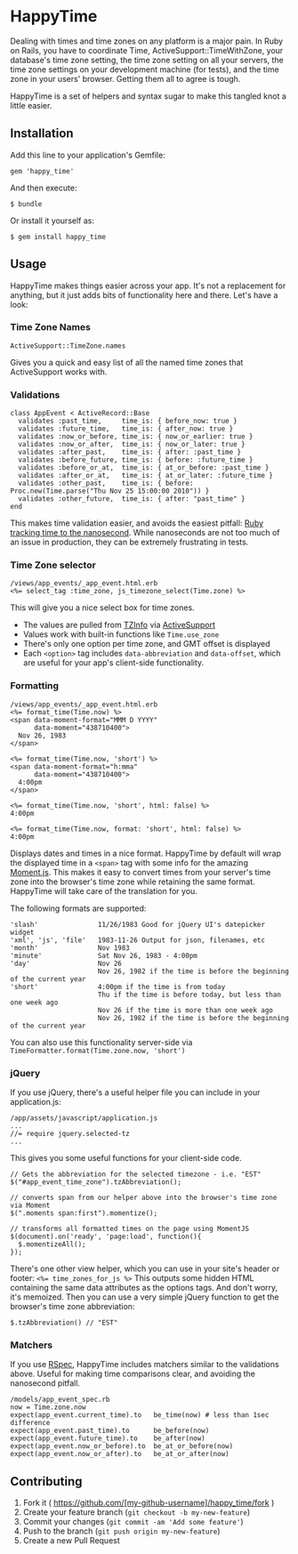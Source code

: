 # HappyTime

Dealing with times and time zones on any platform is a major pain. In Ruby on Rails, you have to coordinate Time, ActiveSupport::TimeWithZone, your database's time zone setting, the time zone setting on all your servers, the time zone settings on your development machine (for tests), and the time zone in your users' browser. Getting them all to agree is tough.

HappyTime is a set of helpers and syntax sugar to make this tangled knot a little easier.

## Installation

Add this line to your application's Gemfile:

    gem 'happy_time'

And then execute:

    $ bundle

Or install it yourself as:

    $ gem install happy_time

## Usage

HappyTime makes things easier across your app. It's not a replacement for anything, but it just adds bits of functionality here and there. Let's have a look:

### Time Zone Names

    ActiveSupport::TimeZone.names

Gives you a quick and easy list of all the named time zones that ActiveSupport works with.

### Validations

    class AppEvent < ActiveRecord::Base
      validates :past_time,     time_is: { before_now: true }
      validates :future_time,   time_is: { after_now: true }
      validates :now_or_before, time_is: { now_or_earlier: true }
      validates :now_or_after,  time_is: { now_or_later: true }
      validates :after_past,    time_is: { after: :past_time }
      validates :before_future, time_is: { before: :future_time }
      validates :before_or_at,  time_is: { at_or_before: :past_time }
      validates :after_or_at,   time_is: { at_or_later: :future_time }
      validates :other_past,    time_is: { before: Proc.new(Time.parse("Thu Nov 25 15:00:00 2010")) }
      validates :other_future,  time_is: { after: "past_time" }
    end

This makes time validation easier, and avoids the easiest pitfall: [Ruby tracking time to the nanosecond](http://stackoverflow.com/questions/21892953/time-comparison-with-activesupport-failed). While nanoseconds are not too much of an issue in production, they can be extremely frustrating in tests.

### Time Zone selector

    /views/app_events/_app_event.html.erb
    <%= select_tag :time_zone, js_timezone_select(Time.zone) %>

This will give you a nice select box for time zones. 

* The values are pulled from [TZInfo](https://github.com/tzinfo/tzinfo) via [ActiveSupport](https://github.com/rails/rails/tree/master/activesupport)
* Values work with built-in functions like `Time.use_zone`
* There's only one option per time zone, and GMT offset is displayed
* Each `<option>` tag includes `data-abbreviation` and `data-offset`, which are useful for your app's client-side functionality.

### Formatting

    /views/app_events/_app_event.html.erb
    <%= format_time(Time.now) %> 
    <span data-moment-format="MMM D YYYY"
          data-moment="438710400">
      Nov 26, 1983
    </span>

    <%= format_time(Time.now, 'short') %> 
    <span data-moment-format="h:mma"
          data-moment="438710400">
      4:00pm
    </span>

    <%= format_time(Time.now, 'short', html: false) %> 
    4:00pm

    <%= format_time(Time.now, format: 'short', html: false) %> 
    4:00pm

Displays dates and times in a nice format. HappyTime by default will wrap the displayed time in a `<span>` tag with some info for the amazing [Moment.js](http://momentjs.com). This makes it easy to convert times from your server's time zone into the browser's time zone while retaining the same format. HappyTime will take care of the translation for you.

The following formats are supported:

    'slash'               11/26/1983 Good for jQuery UI's datepicker widget
    'xml', 'js', 'file'   1983-11-26 Output for json, filenames, etc
    'month'               Nov 1983
    'minute'              Sat Nov 26, 1983 - 4:00pm
    'day'                 Nov 26
                          Nov 26, 1982 if the time is before the beginning of the current year
    'short'               4:00pm if the time is from today
                          Thu if the time is before today, but less than one week ago
                          Nov 26 if the time is more than one week ago
                          Nov 26, 1982 if the time is before the beginning of the current year

You can also use this functionality server-side via `TimeFormatter.format(Time.zone.now, 'short')`

### jQuery

If you use jQuery, there's a useful helper file you can include in your application.js:

    /app/assets/javascript/application.js
    ...
    //= require jquery.selected-tz
    ...

This gives you some useful functions for your client-side code.

    // Gets the abbreviation for the selected timezone - i.e. "EST"
    $("#app_event_time_zone").tzAbbreviation();

    // converts span from our helper above into the browser's time zone via Moment
    $(".moments span:first").momentize();
    
    // transforms all formatted times on the page using MomentJS
    $(document).on('ready', 'page:load', function(){
      $.momentizeAll();
    });

There's one other view helper, which you can use in your site's header or footer: `<%= time_zones_for_js %>` This outputs some hidden HTML containing the same data attributes as the options tags. And don't worry, it's memoized. Then you can use a very simple jQuery function to get the browser's time zone abbreviation:

    $.tzAbbreviation() // "EST"

### Matchers

If you use [RSpec](https://relishapp.com/rspec), HappyTime includes matchers similar to the validations above. Useful for making time comparisons clear, and avoiding the nanosecond pitfall.

    /models/app_event_spec.rb
    now = Time.zone.now
    expect(app_event.current_time).to   be_time(now) # less than 1sec difference
    expect(app_event.past_time).to      be_before(now)
    expect(app_event.future_time).to    be_after(now)
    expect(app_event.now_or_before).to  be_at_or_before(now)
    expect(app_event.now_or_after).to   be_at_or_after(now)

## Contributing

1. Fork it ( https://github.com/[my-github-username]/happy_time/fork )
2. Create your feature branch (`git checkout -b my-new-feature`)
3. Commit your changes (`git commit -am 'Add some feature'`)
4. Push to the branch (`git push origin my-new-feature`)
5. Create a new Pull Request
